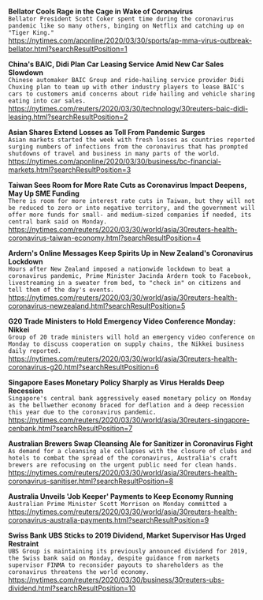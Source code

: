 **Bellator Cools Rage in the Cage in Wake of Coronavirus**\
`Bellator President Scott Coker spent time during the coronavirus pandemic like so many others, binging on Netflix and catching up on "Tiger King."`\
https://nytimes.com/aponline/2020/03/30/sports/ap-mma-virus-outbreak-bellator.html?searchResultPosition=1

**China's BAIC, Didi Plan Car Leasing Service Amid New Car Sales Slowdown**\
`Chinese automaker BAIC Group and ride-hailing service provider Didi Chuxing plan to team up with other industry players to lease BAIC's cars to customers amid concerns about ride hailing and vehicle sharing eating into car sales. `\
https://nytimes.com/reuters/2020/03/30/technology/30reuters-baic-didi-leasing.html?searchResultPosition=2

**Asian Shares Extend Losses as Toll From Pandemic Surges**\
`Asian markets started the week with fresh losses as countries reported surging numbers of infections from the coronavirus that has prompted shutdowns of travel and business in many parts of the world. `\
https://nytimes.com/aponline/2020/03/30/business/bc-financial-markets.html?searchResultPosition=3

**Taiwan Sees Room for More Rate Cuts as Coronavirus Impact Deepens, May Up SME Funding**\
`There is room for more interest rate cuts in Taiwan, but they will not be reduced to zero or into negative territory, and the government will offer more funds for small- and medium-sized companies if needed, its central bank said on Monday.`\
https://nytimes.com/reuters/2020/03/30/world/asia/30reuters-health-coronavirus-taiwan-economy.html?searchResultPosition=4

**Ardern's Online Messages Keep Spirits Up in New Zealand's Coronavirus Lockdown**\
`Hours after New Zealand imposed a nationwide lockdown to beat a coronavirus pandemic, Prime Minister Jacinda Ardern took to Facebook, livestreaming in a sweater from bed, to "check in" on citizens and tell them of the day's events.`\
https://nytimes.com/reuters/2020/03/30/world/asia/30reuters-health-coronavirus-newzealand.html?searchResultPosition=5

**G20 Trade Ministers to Hold Emergency Video Conference Monday: Nikkei**\
`Group of 20 trade ministers will hold an emergency video conference on Monday to discuss cooperation on supply chains, the Nikkei business daily reported.`\
https://nytimes.com/reuters/2020/03/30/world/asia/30reuters-health-coronavirus-g20.html?searchResultPosition=6

**Singapore Eases Monetary Policy Sharply as Virus Heralds Deep Recession**\
`Singapore's central bank aggressively eased monetary policy on Monday as the bellwether economy braced for deflation and a deep recession this year due to the coronavirus pandemic.`\
https://nytimes.com/reuters/2020/03/30/world/asia/30reuters-singapore-cenbank.html?searchResultPosition=7

**Australian Brewers Swap Cleansing Ale for Sanitizer in Coronavirus Fight**\
`As demand for a cleansing ale collapses with the closure of clubs and hotels to combat the spread of the coronavirus, Australia's craft brewers are refocusing on the urgent public need for clean hands.`\
https://nytimes.com/reuters/2020/03/30/world/asia/30reuters-health-coronavirus-sanitiser.html?searchResultPosition=8

**Australia Unveils 'Job Keeper' Payments to Keep Economy Running**\
`Australian Prime Minister Scott Morrison on Monday committed a `\
https://nytimes.com/reuters/2020/03/30/world/asia/30reuters-health-coronavirus-australia-payments.html?searchResultPosition=9

**Swiss Bank UBS Sticks to 2019 Dividend, Market Supervisor Has Urged Restraint**\
`UBS Group is maintaining its previously announced dividend for 2019, the Swiss bank said on Monday, despite guidance from markets supervisor FINMA to reconsider payouts to shareholders as the coronavirus threatens the world economy.`\
https://nytimes.com/reuters/2020/03/30/business/30reuters-ubs-dividend.html?searchResultPosition=10

